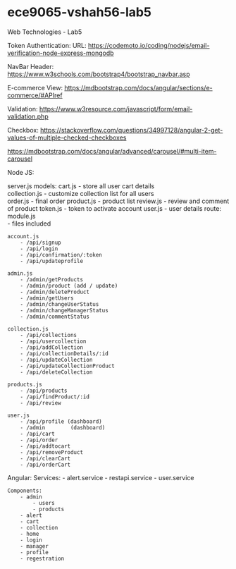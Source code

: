 # ece9065-vshah56-lab5
Web Technologies - Lab5

Token Authentication:
URL: https://codemoto.io/coding/nodejs/email-verification-node-express-mongodb

NavBar Header:
https://www.w3schools.com/bootstrap4/bootstrap_navbar.asp

E-commerce View:
https://mdbootstrap.com/docs/angular/sections/e-commerce/#APIref

Validation:
https://www.w3resource.com/javascript/form/email-validation.php

Checkbox:
https://stackoverflow.com/questions/34997128/angular-2-get-values-of-multiple-checked-checkboxes

https://mdbootstrap.com/docs/angular/advanced/carousel/#multi-item-carousel
 
Node JS:

server.js
models:
	cart.js			- store all user cart details	
	collection.js	- customize collection list for all users	
	order.js		- final order
	product.js		- product list
	review.js		- review and comment of product
	token.js		- token to activate account
	user.js			- user details
route:
	module.js	
		- files included

	account.js
		- /api/signup
		- /api/login
		- /api/confirmation/:token
		- /api/updateprofile
		
	admin.js
		- /admin/getProducts
		- /admin/product (add / update)
		- /admin/deleteProduct
		- /admin/getUsers
		- /admin/changeUserStatus
		- /admin/changeManagerStatus
		- /admin/commentStatus
		
	collection.js
		- /api/collections
		- /api/usercollection
		- /api/addCollection
		- /api/collectionDetails/:id
		- /api/updateCollection
		- /api/updateCollectionProduct
		- /api/deleteCollection	
		
	products.js	
		- /api/products			
		- /api/findProduct/:id 
		- /api/review 
		
	user.js
		- /api/profile (dashboard)
		- /admin		(dashboard)
		- /api/cart
		- /api/order
		- /api/addtocart
		- /api/removeProduct
		- /api/clearCart
		- /api/orderCart
		
	
Angular:
	Services:
		- alert.service
		- restapi.service
		- user.service
		
	Components:
		- admin
			- users
			- products
		- alert
		- cart
		- collection
		- home
		- login
		- manager
		- profile
		- regestration
		
		